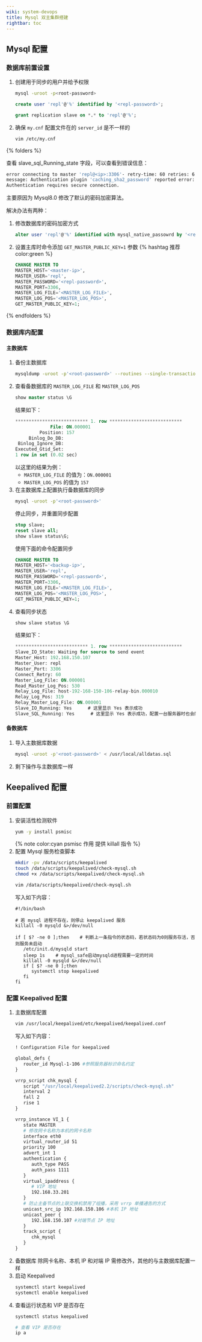 ```yaml
---
wiki: system-devops
title: Mysql 双主集群搭建
rightbar: toc
---
```


## Mysql 配置

### 数据库前置设置

1. 创建用于同步的用户并给予权限
    ```bash
    mysql -uroot -p<root-password>
    ```

    ```sql
    create user 'repl'@'%' identified by '<repl-password>';
    
    grant replication slave on *.* to 'repl'@'%';
    ```
2. 确保 `my.cnf` 配置文件在的 `server_id` 是不一样的
   ```bash
   vim /etc/my.cnf
   ```

{% folders %}

<!-- folder Slave_IO_Running=connecting 问题解决 -->

查看 slave_sql_Running_state 字段，可以查看到错误信息：

```bash
error connecting to master 'repl@<ip>:3306'- retry-time: 60 retries: 6
message: Authentication plugin 'caching_sha2_password' reported error:
Authentication requires secure connection.
```
主要原因为 Mysql8.0 修改了默认的密码加密算法。

解决办法有两种：
1. 修改数据库的密码加密方式
   ```sql
   alter user 'repl'@'%' identified with mysql_native_passowrd by '<repl-password>';
   ```
2. 设置主库时命令添加 `GET_MASTER_PUBLIC_KEY=1` 参数 {% hashtag 推荐 color:green %}
   ```sql
   CHANGE MASTER TO
   MASTER_HOST='<master-ip>',
   MASTER_USER='repl',
   MASTER_PASSWORD='<repl-password>',
   MASTER_PORT=3306,
   MASTER_LOG_FILE='<MASTER_LOG_FILE>',
   MASTER_LOG_POS='<MASTER_LOG_POS>',
   GET_MASTER_PUBLIC_KEY=1;
   ```
{% endfolders %}

### 数据库内配置

#### 主数据库

1. 备份主数据库
   ```bash
   mysqldump -uroot -p'<root-password>' --routines --single-transaction --source-data=2 --no-autocommit -A >alldatas.sql
   ```
2. 查看备数据库的 `MASTER_LOG_FILE` 和 `MASTER_LOG_POS`
   ```sql
   show master status \G
   ```
   结果如下：
   ```sql
   *************************** 1. row ***************************
                File: ON.000001
            Position: 157
        Binlog_Do_DB:
    Binlog_Ignore_DB:
   Executed_Gtid_Set:
   1 row in set (0.02 sec)
   ```
   以这里的结果为例：
   - `MASTER_LOG_FILE` 的值为：`ON.000001`
   - `MASTER_LOG_POS` 的值为 `157`
3. 在主数据库上配置执行备数据库的同步
   ```bash
   mysql -uroot -p'<root-password>'
   ```
   停止同步，并重置同步配置
   ```sql
   stop slave;
   reset slave all;
   show slave status\G;
   ```
   使用下面的命令配置同步
   ```sql
   CHANGE MASTER TO
   MASTER_HOST='<backup-ip>',
   MASTER_USER='repl',
   MASTER_PASSWORD='<repl-password>',
   MASTER_PORT=3306,
   MASTER_LOG_FILE='<MASTER_LOG_FILE>',
   MASTER_LOG_POS='<MASTER_LOG_POS>',
   GET_MASTER_PUBLIC_KEY=1;
   ```
4. 查看同步状态
   ```sql
   show slave status \G
   ```
   结果如下：
   ```sql
   *************************** 1. row ***************************
   Slave_IO_State: Waiting for source to send event
   Master_Host: 192.168.150.107
   Master_User: repl
   Master_Port: 3306
   Connect_Retry: 60
   Master_Log_File: ON.000001
   Read_Master_Log_Pos: 530
   Relay_Log_File: host-192-168-150-106-relay-bin.000010
   Relay_Log_Pos: 319
   Relay_Master_Log_File: ON.000001
   Slave_IO_Running: Yes      # 这里显示 Yes 表示成功
   Slave_SQL_Running: Yes      # 这里显示 Yes 表示成功，配置一台服务器时也会同时显示 Yes，并不是同时配置完成时才会显示
   ```

#### 备数据库

1. 导入主数据库数据
   ```bash
   mysql -uroot -p'<root-password>' < /usr/local/alldatas.sql
   ```
2. 剩下操作与主数据库一样

## Keepalived 配置

### 前置配置

1. 安装活性检测软件
   ```bash
   yum -y install psmisc 
   ```
   {% note color:cyan psmisc&nbsp;作用 提供 killall 指令 %}
2. 配置 Mysql 服务检查脚本
   ```bash
   mkdir -pv /data/scripts/keepalived
   touch /data/scripts/keepalived/check-mysql.sh
   chmod +x /data/scripts/keepalived/check-mysql.sh
   
   vim /data/scripts/keepalived/check-mysql.sh
   ```
   写入如下内容：
   ```shell
   #!/bin/bash
   
   # 若 mysql 进程不存在，则停止 keepalived 服务
   killall -0 mysqld &>/dev/null

   if [ $? -ne 0 ];then    # 判断上一条指令的状态码，若状态码为0则服务存活，否则服务未启动
      /etc/init.d/mysqld start
      sleep 1s    # mysql_safe启动mysqld进程需要一定的时间
      killall -0 mysqld &>/dev/null
      if [ $? -ne 0 ];then
         systemctl stop keepalived
      fi
   fi
   ```

### 配置 Keepalived 配置

1. 主数据库配置
   ```bash
   vim /usr/local/keepalived/etc/keepalived/keepalived.conf
   ```
   写入如下内容：
   ```makefile keepalived.conf
   ! Configuration File for keepalived

   global_defs {
      router_id Mysql-1-106 #参照服务器标识命名约定
   }
   
   vrrp_script chk_mysql {
      script "/usr/local/keepalived2.2/scripts/check-mysql.sh"
      interval 2
      fall 2
      rise 1
   }
   
   vrrp_instance VI_1 {
      state MASTER
      # 修改网卡名称为本机的网卡名称
      interface eth0
      virtual_router_id 51
      priority 100
      advert_int 1
      authentication {
         auth_type PASS
         auth_pass 1111
      }
      virtual_ipaddress {
         # VIP 地址
         192.168.33.201
      }
      # 防止主备节点的上联交换机禁用了组播，采用 vrrp 单播通告的方式
      unicast_src_ip 192.168.150.106 #本机 IP 地址
      unicast_peer {
         192.168.150.107 #对端节点 IP 地址
      }
      track_script {
         chk_mysql
      }
   }
   ```
2. 备数据库
   除网卡名称、本机 IP 和对端 IP 需修改外，其他的与主数据库配置一样
3. 启动 Keepalived
   ```bash
   systemctl start keepalived
   systemctl enable keepalived
   ```
4. 查看运行状态和 VIP 是否存在
   ```bash
   systemctl status keepalived
   
   # 查看 VIP 是否存在
   ip a
   ```
